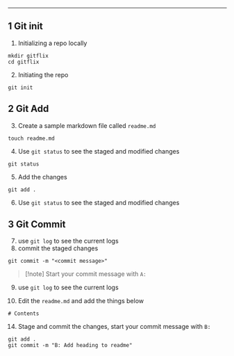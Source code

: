 - - -

## 1 Git init

1. Initializing a repo locally
```
mkdir gitflix
cd gitflix
```

2. Initiating the repo
```
git init
```

## 2 Git Add
3. Create a sample markdown file called `readme.md`
```
touch readme.md
```
4. Use `git status` to see the staged and modified changes
```
git status
```
5. Add the changes
```
git add .
```
6.  Use `git status` to see the staged and modified changes


## 3 Git Commit 
7. use `git log` to see the current logs
8. commit the staged changes 
```
git commit -m "<commit message>"
```
>[!note] Start your commit message with `A:`
9. use `git log` to see the current logs

10.  Edit the `readme.md` and add the things below 
```
# Contents
```
14. Stage and commit the changes, start your commit message with `B: `
```
git add .
git commit -m "B: Add heading to readme"
```



